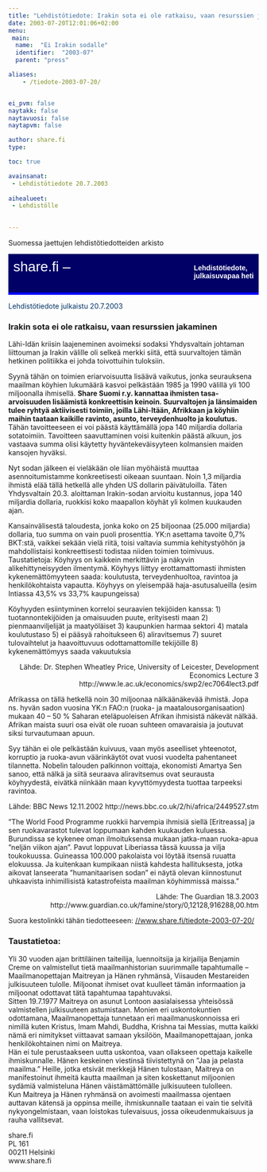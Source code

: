 ```yaml
---
title: "Lehdistötiedote: Irakin sota ei ole ratkaisu, vaan resurssien jakaminen"
date: 2003-07-20T12:01:06+02:00
menu:
 main:
  name:  "Ei Irakin sodalle"
  identifier:  "2003-07"
  parent: "press"

aliases:
    - /tiedote-2003-07-20/


ei_pvm: false
naytakk: false
naytavuosi: false
naytapvm: false

author: share.fi
type: 

toc: true

avainsanat:
 - Lehdistötiedote 20.7.2003
 
aihealueet:
 - Lehdistölle
 

---
```



<p class="alustus">Suomessa jaettujen lehdistötiedotteiden arkisto</p>
<div style="padding: 10px 10px 35px 10px; background-color: #000066; color: #ffffff; font-family: Trebuchet MS,Verdana,Helvetica,sans-serif; row-height: 46px; font-size: 28px;">share.fi &#8211; <span style="float: right; padding: 10px 0px 0px 0px; font-family: Verdana,Geneva,Arial,Helvetica,sans-serif; row-height: 18px; font-size: 14px;"><strong>Lehdistötiedote,<br />
julkaisuvapaa heti</strong></span></div>
<div style="padding: 0px 0px 5px 0px; background-color: #0000ff; color: #ffffff; row-height: 0px; font-size: 0px;">&#8212;</div>
<p><span style="color: #003366;">Lehdistötiedote julkaistu 20.7.2003</span></p>
<h3>Irakin sota ei ole ratkaisu, vaan resurssien jakaminen</h3>
<p>Lähi-Idän kriisin laajeneminen avoimeksi sodaksi Yhdysvaltain johtaman liittouman ja Irakin välille oli selkeä merkki siitä, että suurvaltojen tämän hetkinen politiikka ei johda toivottuihin tuloksiin.</p>
<p>Syynä tähän on toimien eriarvoisuutta lisäävä vaikutus, jonka seurauksena maailman köyhien lukumäärä kasvoi pelkästään 1985 ja 1990 välillä yli 100 miljoonalla ihmisellä. <strong>Share Suomi r.y. kannattaa ihmisten tasa-arvoisuuden lisäämistä konkreettisin keinoin. Suurvaltojen ja länsimaiden tulee ryhtyä aktiivisesti toimiin, joilla Lähi-Itään, Afrikkaan ja köyhiin maihin taataan kaikille ravinto, asunto, terveydenhuolto ja koulutus.</strong> Tähän tavoitteeseen ei voi päästä käyttämällä jopa 140 miljardia dollaria sotatoimiin. Tavoitteen saavuttaminen voisi kuitenkin päästä alkuun, jos vastaava summa olisi käytetty hyväntekeväisyyteen kolmansien maiden kansojen hyväksi.</p>
<p>Nyt sodan jälkeen ei vieläkään ole liian myöhäistä muuttaa asennoitumistamme konkreetisesti oikeaan suuntaan. Noin 1,3 miljardia ihmistä elää tällä hetkellä alle yhden US dollarin päivätuloilla. Täten Yhdysvaltain 20.3. aloittaman Irakin-sodan arvioitu kustannus, jopa 140 miljardia dollaria, ruokkisi koko maapallon köyhät yli kolmen kuukauden ajan.</p>
<p>Kansainvälisestä taloudesta, jonka koko on 25 biljoonaa (25.000 miljardia) dollaria, tuo summa on vain puoli prosenttia. YK:n asettama tavoite 0,7% BKT:stä, vaikkei sekään vielä riitä, toisi valtavia summia kehitystyöhön ja mahdollistaisi konkreettisesti todistaa niiden toimien toimivuus. Taustatietoja: Köyhyys on kaikkein merkittävin ja näkyvin alikehittyneisyyden ilmentymä. Köyhyys liittyy erottamattomasti ihmisten kykenemättömyyteen saada: koulutusta, terveydenhuoltoa, ravintoa ja henkilökohtaista vapautta. Köyhyys on yleisempää haja-asutusalueilla (esim Intiassa 43,5% vs 33,7% kaupungeissa)</p>
<p>Köyhyyden esiintyminen korreloi seuraavien tekijöiden kanssa: 1)    tuotannontekijöiden ja omaisuuden puute, erityisesti maan 2)    pienmaanviljelijät ja maatyöläiset 3)    kaupunkien harmaa sektori 4)    matala koulutustaso 5)    ei pääsyä rahoitukseen 6)    aliravitsemus 7)    suuret tulovaihtelut ja haavoittuvuus odottamattomille tekijöille 8)    kykenemättömyys saada vakuutuksia</p>
<p style="text-align: right;">Lähde: Dr. Stephen Wheatley Price, University of Leicester, Development Economics Lecture 3 http://www.le.ac.uk/economics/swp2/ec7064lect3.pdf</p>
<p>Afrikassa on tällä hetkellä noin 30 miljoonaa nälkäänäkevää ihmistä. Jopa ns. hyvän sadon vuosina YK:n FAO:n (ruoka- ja maatalousorganisaation) mukaan 40 &#8211; 50 % Saharan eteläpuoleisen Afrikan ihmisistä näkevät nälkää. Afrikan maista suuri osa eivät ole ruoan suhteen omavaraisia ja joutuvat siksi turvautumaan apuun.</p>
<p>Syy tähän ei ole pelkästään kuivuus, vaan myös aseelliset yhteenotot, korruptio ja ruoka-avun väärinkäytöt ovat vuosi vuodelta pahentaneet tilannetta. Nobelin talouden palkinnon voittaja, ekonomisti Amartya Sen sanoo, että nälkä ja siitä seuraava aliravitsemus ovat seurausta köyhyydestä, eivätkä niinkään maan kyvyttömyydesta tuottaa tarpeeksi ravintoa.</p>
<p style="text-align: right;">Lähde: BBC News 12.11.2002 http://news.bbc.co.uk/2/hi/africa/2449527.stm</p>
<p>&#8221;The World Food Programme ruokkii harvempia ihmisiä siellä [Eritreassa] ja sen ruokavarastot tulevat loppumaan kahden kuukauden kuluessa. Burundissa se kykenee oman ilmoituksensa mukaan jatka-maan ruoka-apua &#8221;neljän viikon ajan&#8221;. Pavut loppuvat Liberiassa tässä kuussa ja vilja toukokuussa. Guineassa 100.000 pakolaista voi löytää itsensä ruuatta elokuussa.  Ja kuitenkaan kumpikaan niistä kahdesta hallituksesta, jotka aikovat lanseerata &#8221;humanitaarisen sodan&#8221; ei näytä olevan kiinnostunut uhkaavista inhimillisistä katastrofeista maailman köyhimmissä maissa.&#8221;</p>
<p style="text-align: right;">Lähde: The Guardian 18.3.2003 http://www.guardian.co.uk/famine/story/0,12128,916288,00.htm</p>


<p>Suora kestolinkki tähän tiedotteeseen: <a title="Spiraalivalo Norjassa on Maitreyan 'tähti'" href="/tiedote-2003-07-20/" target="_blank">//www.share.fi/tiedote-2003-07-20/</a></p>

<h3>Taustatietoa:</h3>
<p>Yli 30 vuoden ajan brittiläinen taiteilija, luennoitsija ja kirjailija Benjamin Creme on valmistellut tietä maailmanhistorian suurimmalle tapahtumalle &#8211; Maailmanopettajan Maitreyan ja Hänen ryhmänsä, Viisauden Mestareiden julkisuuteen tulolle. Miljoonat ihmiset ovat kuulleet tämän informaation ja miljoonat odottavat tätä tapahtumaa tapahtuvaksi.<br />
Sitten 19.7.1977 Maitreya on asunut Lontoon aasialaisessa yhteisössä valmistellen julkisuuteen astumistaan. Monien eri uskontokuntien odottamana, Maailmanopettaja tunnetaan eri maailmanuskonnoissa eri nimillä kuten Kristus, Imam Mahdi, Buddha, Krishna tai Messias, mutta kaikki nämä eri nimitykset viittaavat samaan yksilöön, Maailmanopettajaan, jonka henkilökohtainen nimi on Maitreya.<br />
Hän ei tule perustaakseen uutta uskontoa, vaan ollakseen opettaja kaikelle ihmiskunnalle. Hänen keskeinen viestinsä tiivistettynä on &#8221;Jaa ja pelasta maailma.&#8221; Heille, jotka etsivät merkkejä Hänen tulostaan, Maitreya on manifestoinut ihmeitä kautta maailman ja siten koskettanut miljoonien sydämiä valmisteluna Hänen väistämättömälle julkisuuteen tulolleen.<br />
Kun Maitreya ja Hänen ryhmänsä on avoimesti maailmassa ojentaen auttavan kätensä ja oppinsa meille, ihmiskunnalle taataan ei vain tie selvitä nykyongelmistaan, vaan loistokas tulevaisuus, jossa oikeudenmukaisuus ja rauha vallitsevat.</p>

<p>
<span style="">share.fi</span><br />
PL 161<br />
00211 Helsinki<br />
www.share.fi</p>
</div>